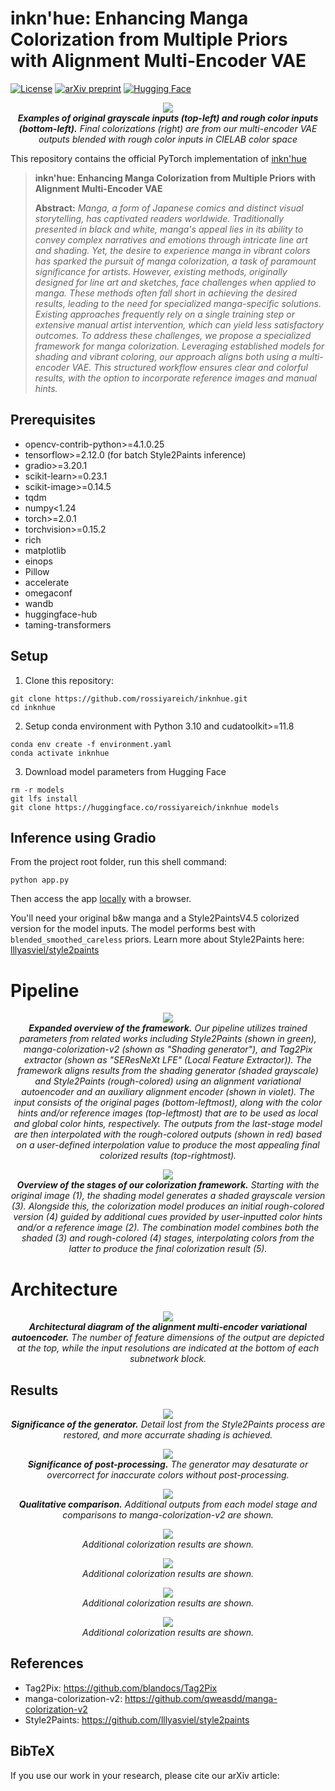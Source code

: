 # inkn'hue: Enhancing Manga Colorization from Multiple Priors with Alignment Multi-Encoder VAE

[![License](https://img.shields.io/github/license/rossiyareich/inknhue)](https://github.com/rossiyareich/inknhue/blob/main/LICENSE)
[![arXiv preprint](https://img.shields.io/badge/arXiv_preprint-b31b1b?logo=arXiv)]()
[![Hugging Face](https://img.shields.io/badge/🤗%20Hugging%20Face-ffd226)](https://huggingface.co/rossiyareich/inknhue)

<p align="center">
<img src="assets/header.jpg"/>  
<br>
<em><b>Examples of original grayscale inputs (top-left) and rough color inputs (bottom-left).</b> Final colorizations (right) are from our multi-encoder VAE outputs blended with rough color inputs in CIELAB color space</em>
</p>

This repository contains the official PyTorch implementation of [inkn'hue]()

> **inkn'hue: Enhancing Manga Colorization from Multiple Priors with Alignment Multi-Encoder VAE**<br>
> 
> **Abstract:** *Manga, a form of Japanese comics and distinct visual storytelling, has captivated readers worldwide. Traditionally presented in black and white, manga's appeal lies in its ability to convey complex narratives and emotions through intricate line art and shading. Yet, the desire to experience manga in vibrant colors has sparked the pursuit of manga colorization, a task of paramount significance for artists. However, existing methods, originally designed for line art and sketches, face challenges when applied to manga. These methods often fall short in achieving the desired results, leading to the need for specialized manga-specific solutions. Existing approaches frequently rely on a single training step or extensive manual artist intervention, which can yield less satisfactory outcomes. To address these challenges, we propose a specialized framework for manga colorization. Leveraging established models for shading and vibrant coloring, our approach aligns both using a multi-encoder VAE. This structured workflow ensures clear and colorful results, with the option to incorporate reference images and manual hints.*

## Prerequisites
- opencv-contrib-python>=4.1.0.25
- tensorflow>=2.12.0 (for batch Style2Paints inference)
- gradio>=3.20.1
- scikit-learn>=0.23.1
- scikit-image>=0.14.5
- tqdm
- numpy<1.24
- torch>=2.0.1
- torchvision>=0.15.2
- rich
- matplotlib
- einops
- Pillow
- accelerate
- omegaconf
- wandb
- huggingface-hub
- taming-transformers

## Setup
1. Clone this repository:
``` shell
git clone https://github.com/rossiyareich/inknhue.git
cd inknhue
```
2. Setup conda environment with Python 3.10 and cudatoolkit>=11.8
``` shell
conda env create -f environment.yaml
conda activate inknhue
```
3. Download model parameters from Hugging Face
``` shell
rm -r models
git lfs install
git clone https://huggingface.co/rossiyareich/inknhue models
```

## Inference using Gradio
From the project root folder, run this shell command:
``` shell
python app.py
```
Then access the app [locally](http://127.0.0.1:7860) with a browser.

You'll need your original b&w manga and a Style2PaintsV4.5 colorized version for the model inputs. The model performs best with `blended_smoothed_careless` priors.
Learn more about Style2Paints here: [lllyasviel/style2paints](https://github.com/lllyasviel/style2paints)

# Pipeline
<p align="center">
<img src="assets/overview.jpg"/>  
<br>
<em><b>Expanded overview of the framework.</b> Our pipeline utilizes trained parameters from related works including Style2Paints (shown in green), manga-colorization-v2 (shown as "Shading generator"), and Tag2Pix extractor (shown as "SEResNeXt LFE" (Local Feature Extractor)). The framework aligns results from the shading generator (shaded grayscale) and Style2Paints (rough-colored) using an alignment variational autoencoder and an auxiliary alignment encoder (shown in violet). The input consists of the original pages (bottom-leftmost), along with the color hints and/or reference images (top-leftmost) that are to be used as local and global color hints, respectively. The outputs from the last-stage model are then interpolated with the rough-colored outputs (shown in red) based on a user-defined interpolation value to produce the most appealing final colorized results (top-rightmost).</em>
</p>
<p align="center">
<img src="assets/alignment.jpg"/>  
<br>
<em><b>Overview of the stages of our colorization framework.</b> Starting with the original image (1), the shading model generates a shaded grayscale version (3). Alongside this, the colorization model produces an initial rough-colored version (4) guided by additional cues provided by user-inputted color hints and/or a reference image (2). The combination model combines both the shaded (3) and rough-colored (4) stages, interpolating colors from the latter to produce the final colorization result (5).</em>
</p>

# Architecture
<p align="center">
<img src="assets/architecture.jpg"/>  
<br>
<em><b>Architectural diagram of the alignment multi-encoder variational autoencoder.</b> The number of feature dimensions of the output are depicted at the top, while the input resolutions are indicated at the bottom of each subnetwork block.</em>
</p>

## Results
<p align="center">
<img src="assets/generator.jpg"/>  
<br>
<em><b>Significance of the generator.</b> Detail lost from the Style2Paints process are restored, and more accurrate shading is achieved.</em>
</p>
<p align="center">
<img src="assets/postfx.jpg"/>  
<br>
<em><b>Significance of post-processing.</b> The generator may desaturate or overcorrect for inaccurate colors without post-processing.</em>
</p>
<p align="center">
<img src="assets/qualitative.jpg"/>  
<br>
<em><b>Qualitative comparison.</b> Additional outputs from each model stage and comparisons to manga-colorization-v2 are shown.</em>
</p>
<p align="center">
<img src="assets/suppl_add/0.jpg"/>  
<br>
<em>Additional colorization results are shown.</em>
</p>
<p align="center">
<img src="assets/suppl_add/1.jpg"/>  
<br>
<em>Additional colorization results are shown.</em>
</p>
<p align="center">
<img src="assets/suppl_add/2.jpg"/>  
<br>
<em>Additional colorization results are shown.</em>
</p>
<p align="center">
<img src="assets/suppl_add/3.jpg"/>  
<br>
<em>Additional colorization results are shown.</em>
</p>

## References
- Tag2Pix: https://github.com/blandocs/Tag2Pix
- manga-colorization-v2: https://github.com/qweasdd/manga-colorization-v2
- Style2Paints: https://github.com/lllyasviel/style2paints

## BibTeX
If you use our work in your research, please cite our arXiv article:
```

```
